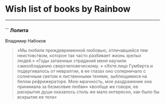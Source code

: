 # Wish list of books by Rainbow
---

### `` Лолита
Владимир Набоков
> «Мы любили преждевременной любовью, отличавшейся тем неистовством, которое так часто разбивает жизнь зрелых людей.»
> «Годы затаенных страданий меня научили самообладанию сверхчеловеческому. »
> «Хотя лицо Гумберта и подергивалось от невралгии, в ее глазах оно соперничало с солнечным светом и лиственными тенями, зыблющимися на белом рефрижераторе. Мою мрачность, мое раздражение она принимала за безмолвие любви»
> «вообще же говоря, ее раскрытие души оказалось столь же мало интересно, как было бы вскрытие ее тела»

